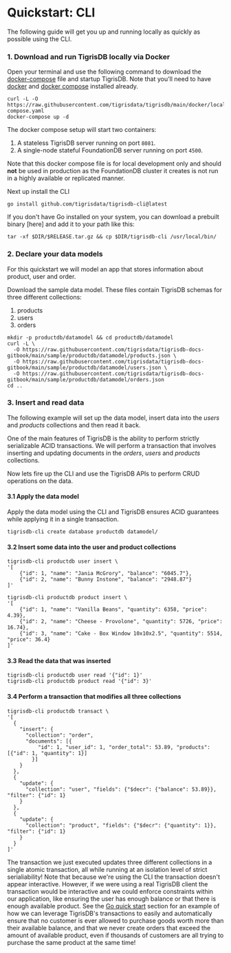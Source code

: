 # Quickstart: CLI

The following guide will get you up and running locally as quickly as
possible using the CLI.

### 1. Download and run TigrisDB locally via Docker

Open your terminal and use the following command to download the
[docker-compose](https://raw.githubusercontent.com/tigrisdata/tigrisdb/main/docker/local/docker-compose.yaml)
file and startup TigrisDB. Note that you'll need to have [docker](https://docs.docker.com/get-docker/) and [docker compose](https://docs.docker.com/compose/install/) installed already.

```shell
curl -L -O https://raw.githubusercontent.com/tigrisdata/tigrisdb/main/docker/local/docker-compose.yaml
docker-compose up -d
```

The docker compose setup will start two containers:

1. A stateless TigrisDB server running on port `8081`.
2. A single-node stateful FoundationDB server running on port `4500`.

Note that this docker compose file is for local development only and should **not** be used in production as the FoundationDB cluster it creates is not run in a highly available or replicated manner.

Next up install the CLI

```shell
go install github.com/tigrisdata/tigrisdb-cli@latest
```

If you don't have Go installed on your system, you can download a prebuilt binary [here] and add it to your path like this:

```shell
tar -xf $DIR/$RELEASE.tar.gz && cp $DIR/tigrisdb-cli /usr/local/bin/
```

### 2. Declare your data models

For this quickstart we will model an app that stores information about product, user and order.

Download the sample data model. These files contain TigrisDB schemas for three different collections:

1. products
2. users
3. orders

```shell
mkdir -p productdb/datamodel && cd productdb/datamodel
curl -L \
  -O https://raw.githubusercontent.com/tigrisdata/tigrisdb-docs-gitbook/main/sample/productdb/datamodel/products.json \
  -O https://raw.githubusercontent.com/tigrisdata/tigrisdb-docs-gitbook/main/sample/productdb/datamodel/users.json \
  -O https://raw.githubusercontent.com/tigrisdata/tigrisdb-docs-gitbook/main/sample/productdb/datamodel/orders.json
cd ..
```

### 3. Insert and read data

The following example will set up the data model, insert data into the _users_ and
_products_ collections and then read it back.

One of the main features of TigrisDB is the ability to perform strictly serializable
ACID transactions. We will perform a transaction that involves inserting and
updating documents in the _orders_, _users_ and _products_ collections.

Now lets fire up the CLI and use the TigrisDB APIs to perform CRUD operations on
the data.

#### 3.1 Apply the data model

Apply the data model using the CLI and TigrisDB ensures ACID guarantees while applying it in a single transaction.

```shell
tigrisdb-cli create database productdb datamodel/
```

#### 3.2 Insert some data into the user and product collections

```shell
tigrisdb-cli productdb user insert \
'[
    {"id": 1, "name": "Jania McGrory", "balance": "6045.7"},
    {"id": 2, "name": "Bunny Instone", "balance": "2948.87"}
]'

tigrisdb-cli productdb product insert \
'[
    {"id": 1, "name": "Vanilla Beans", "quantity": 6358, "price": 4.39},
    {"id": 2, "name": "Cheese - Provolone", "quantity": 5726, "price": 16.74},
    {"id": 3, "name": "Cake - Box Window 10x10x2.5", "quantity": 5514, "price": 36.4}
]'
```

#### 3.3 Read the data that was inserted

```shell
tigrisdb-cli productdb user read '{"id": 1}'
tigrisdb-cli productdb product read '{"id": 3}'
```

#### 3.4 Perform a transaction that modifies all three collections

```shell
tigrisdb-cli productdb transact \
'[
  {
    "insert": {
      "collection": "order",
      "documents": [{
          "id": 1, "user_id": 1, "order_total": 53.89, "products": [{"id": 1, "quantity": 1}]
        }]
    }
  },
  {
    "update": {
      "collection": "user", "fields": {"$decr": {"balance": 53.89}}, "filter": {"id": 1}
    }
  },
  {
    "update": {
      "collection": "product", "fields": {"$decr": {"quantity": 1}}, "filter": {"id": 1}
    }
  }
]'
```

The transaction we just executed updates three different collections in a single atomic transaction, all while running at an isolation level of strict serialiability! Note that because we're using the CLI the transaction doesn't appear interactive. However, if we were using a real TigrisDB client the transaction would be interactive and we could enforce constraints within our application, like ensuring the user has enough balance or that there is enough available product. See the [Go quick start](with-go.md) section for an example of how we can leverage TigrisDB's transactions to easily and automatically ensure that no customer is ever allowed to purchase goods worth more than their available balance, and that we never create orders that exceed the amount of available product, even if thousands of customers are all trying to purchase the same product at the same time!
